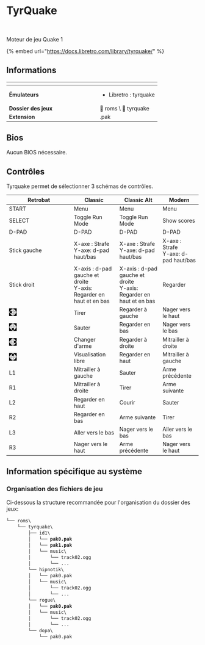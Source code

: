 # TyrQuake

<div align="left">

<figure><img src="https://github.com/fabricecaruso/es-theme-carbon/blob/master/art/logos/tyrquake.png?raw=true" alt=""><figcaption></figcaption></figure>

</div>

Moteur de jeu Quake 1

{% embed url="https://docs.libretro.com/library/tyrquake/" %}

## Informations

<table data-header-hidden><thead><tr><th width="224"></th><th></th></tr></thead><tbody><tr><td><strong>Émulateurs</strong></td><td><ul><li>Libretro : tyrquake</li></ul></td></tr><tr><td><strong>Dossier des jeux</strong></td><td><span data-gb-custom-inline data-tag="emoji" data-code="1f4c2">📂</span> roms \ <span data-gb-custom-inline data-tag="emoji" data-code="1f4c2">📂</span> tyrquake</td></tr><tr><td><strong>Extension</strong></td><td>.pak</td></tr></tbody></table>

## Bios

Aucun BIOS nécessaire.

## Contrôles

Tyrquake permet de sélectionner 3 schémas de contrôles.

<table><thead><tr><th width="156">Retrobat</th><th>Classic</th><th>Classic Alt</th><th>Modern</th></tr></thead><tbody><tr><td>START</td><td>Menu</td><td>Menu</td><td>Menu</td></tr><tr><td>SELECT</td><td>Toggle Run Mode</td><td>Toggle Run Mode</td><td>Show scores</td></tr><tr><td>D-PAD</td><td>D-PAD</td><td>D-PAD</td><td>D-PAD</td></tr><tr><td>Stick gauche</td><td>X-axe : Strafe<br>Y-axe: d-pad haut/bas</td><td>X-axe : Strafe<br>Y-axe: d-pad haut/bas</td><td>X-axe : Strafe<br>Y-axe: d-pad haut/bas</td></tr><tr><td>Stick droit</td><td>X-axis : d-pad gauche et droite<br>Y-axis: Regarder en haut et en bas</td><td>X-axis : d-pad gauche et droite<br>Y-axis: Regarder en haut et en bas</td><td>Regarder</td></tr><tr><td><img src="../../../.gitbook/assets/image (32).png" alt=""></td><td>Tirer</td><td>Regarder à gauche</td><td>Nager vers le haut</td></tr><tr><td><img src="../../../.gitbook/assets/image (19).png" alt=""></td><td>Sauter</td><td>Regarder en bas</td><td>Nager vers le bas</td></tr><tr><td><img src="../../../.gitbook/assets/image (6).png" alt=""></td><td>Changer d'arme</td><td>Regarder à droite</td><td>Mitrailler à droite</td></tr><tr><td><img src="../../../.gitbook/assets/image (34).png" alt=""></td><td>Visualisation libre</td><td>Regarder en haut</td><td>Mitrailler à gauche</td></tr><tr><td>L1</td><td>Mitrailler à gauche</td><td>Sauter</td><td>Arme précédente</td></tr><tr><td>R1</td><td>Mitrailler à droite</td><td>Tirer</td><td>Arme suivante</td></tr><tr><td>L2</td><td>Regarder en haut</td><td>Courir</td><td>Sauter</td></tr><tr><td>R2</td><td>Regarder en bas</td><td>Arme suivante</td><td>Tirer</td></tr><tr><td>L3</td><td>Aller vers le bas</td><td>Nager vers le bas</td><td>Aller vers le bas</td></tr><tr><td>R3</td><td>Nager vers le haut</td><td>Arme précédente</td><td>Nager vers le haut</td></tr></tbody></table>

## Information spécifique au système

### Organisation des fichiers de jeu

Ci-dessous la structure recommandée pour l'organisation du dossier des jeux:

<pre><code>└── roms\
    └── tyrquake\
        ├── id1\
<strong>        │   └── pak0.pak
</strong><strong>        │   └── pak1.pak
</strong>        │   └── music\
        │       └── track02.ogg
        │       └── ...
        └── hipnotik\
        │   └── pak0.pak
        │   └── music\
        │       └── track02.ogg
        │       └── ...
        └── rogue\
<strong>        │   └── pak0.pak
</strong>        │   └── music\
        │       └── track02.ogg
        │       └── ...
        └── dopa\
            └── pak0.pak
</code></pre>
